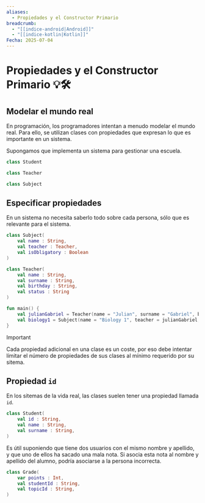 ```yaml
---
aliases:
  - Propiedades y el Constructor Primario
breadcrumb:
  - "[[indice-android|Android]]"
  - "[[indice-kotlin|Kotlin]]"
Fecha: 2025-07-04
---
```

# Propiedades y el Constructor Primario 💡🛠️

## Modelar el mundo real

En programación, los programadores intentan a menudo modelar el mundo real. Para ello, se utilizan clases con propiedades que expresan lo que es importante en un sistema.

Supongamos que implementa un sistema para gestionar una escuela.

```kotlin
class Student

class Teacher

class Subject
```

## Especificar propiedades

En un sistema no necesita saberlo todo sobre cada persona, sólo que es relevante para el sistema.

```kotlin
class Subject(
	val name : String,
	val teacher : Teacher,
	val isObligatory : Boolean
)

class Teacher(
	val name : String,
	val surname : String,
	val birthday : String,
	val status : String
)

fun main() {
	val julianGabriel = Teacher(name = "Julian", surname = "Gabriel", birthday = "20.01.2005", status = "ACTIVE")
	val biology1 = Subject(name = "Biology 1", teacher = julianGabriel, isobligatory = true)
}
```

>[!IMPORTANT]
>Cada propiedad adicional en una clase es un coste, por eso debe intentar límitar el número de propiedades de sus clases al mínimo requerido por su sitema.

## Propiedad `id`

En los sitemas de la vida real, las clases suelen tener una propiedad llamada `id`.

```kotlin
class Student(
	val id : String,
	val name : String,
	val surname : String,
)
```

Es útil suponiendo que tiene dos usuarios con el mismo nombre y apellido, y que uno de ellos ha sacado una mala nota. Si asocia esta nota al nombre y apellido del alumno, podría asociarse a la persona incorrecta.

```kotlin
class Grade(
	var points : Int,
	val studentId : String,
	val topicId : String,
)
```

